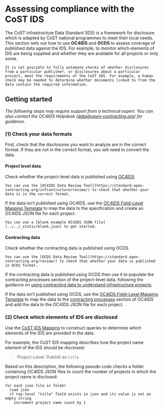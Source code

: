 # Assessing compliance with the CoST IDS

The CoST Infrastructure Data Standard (IDS) is a framework for disclosure which is adapted by CoST national programmes to meet their local needs. This section sets out how to use **OC4IDS** and **OCDS** to assess coverage of published data against the IDS. For example, to monitor which elements of IDS are being supplied and whether they are available for all projects or only some.

```{note}
It is not possible to fully automate checks of whether disclosures from a particular publisher, or disclosures about a particular project, meet the requirements of the CoST IDS. For example, a human check may be needed to determine whether documents linked to from the data contain the required information.
```

## Getting started

*The following steps may require support from a technical expert. You can also contact the OC4IDS Helpdesk ([data@open-contracting.org](mailto:data@open-contracting.org)) for guidance.*

### (1) Check your data formats

First, check that the disclosures you want to analyze are in the correct format. If they are not in the correct format, you will need to convert the data.

#### Project level data

Check whether the project-level data is published using [OC4IDS](../../projects/index)

```{tip}
You can use the [OC4IDS Data Review Tool](https://standard.open-contracting.org/infrastructure/review/) to check that whether your data is in the correct format.
```

If the data isn’t published using OC4IDS, use the [OC4IDS Field-Level Mapping Template](https://www.open-contracting.org/resources/oc4ids-field-level-mapping-template/) to map the data to the specification and create an OC4IDS JSON file for each project.

```{tip}
You can use a [blank example OC4IDS JSON file](../../_static/blank.json) to get started.
```

#### Contracting data

Check whether the contracting data is published using OCDS.

```{tip}
You can use the [OCDS Data Review Tool](https://standard.open-contracting.org/review/) to check that whether your data is published in OCDS format.
```

If the contracting data is published using OCDS then use it to populate the contracting processes section of the project-level data, following the guidance on [using contracting data to understand infrastructure projects](using).

If the data isn’t published using OCDS, use the [OC4IDS Field-Level Mapping Template](https://www.open-contracting.org/resources/oc4ids-field-level-mapping-template/) to map the data to the [contracting processes](../../reference/schema/#contractingprocess) section of OC4IDS and add the data to the OC4IDS JSON file for each project.

### (2) Check which elements of IDS are disclosed

Use the [CoST IDS Mapping](../../cost/index) to construct queries to determine which elements of the IDS are provided in the data.

For example, the CoST IDS mapping describes how the project name element of the IDS should be disclosed:

> Project-Level: Publish as `title`

Based on this description, the following pseudo code checks a folder containing OC4IDS JSON files to count the number of  projects in which the project name is disclosed:

```none
for each json file in folder
  load json
  if top-level "title" field exists in json and its value is not an empty string
    increment project name count by 1    
```
